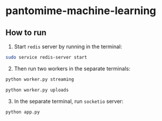 # pantomime-machine-learning

## How to run

1. Start `redis` server by running in the terminal:

```sh
sudo service redis-server start
```

2. Then run two workers in the separate terminals:

```sh
python worker.py streaming

python worker.py uploads
```

3. In the separate terminal, run `socketio` server:

```sh
python app.py
```
